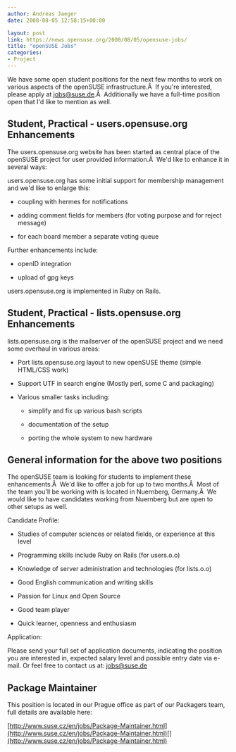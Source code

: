 ```yaml
---
author: Andreas Jaeger
date: 2008-08-05 12:58:15+00:00

layout: post
link: https://news.opensuse.org/2008/08/05/opensuse-jobs/
title: "openSUSE Jobs"
categories:
- Project
---
```

We have some open student positions for the next few months to work on various aspects of the openSUSE infrastructure.Â  If you're interested, please apply at [jobs@suse.de](mailto:jobs@suse.de).Â  Additionally we have a full-time position open that I'd like to mention as well.

<!-- more -->


## Student, Practical - users.opensuse.org Enhancements


The users.opensuse.org website has been started as central place of the openSUSE project for user provided information.Â  We'd like to enhance it in several ways:

users.opensuse.org has some initial support for membership management and we'd like to enlarge this:



	
  * coupling with hermes for notifications

	
  * adding comment fields for members (for voting purpose and for reject message)

	
  * for each board member a separate voting queue


Further enhancements include:

	
  * openID integration

	
  * upload of gpg keys


users.opensuse.org is implemented in Ruby on Rails.


## Student, Practical - lists.opensuse.org Enhancements


lists.opensuse.org is the mailserver of the openSUSE project and we need some overhaul in various areas:



	
  * Port lists.opensuse.org layout to new openSUSE theme (simple HTML/CSS work)

	
  * Support UTF in search engine (Mostly perl, some C and packaging)

	
  * Various smaller tasks including:

	
    * simplify and fix up various bash scripts

	
    * documentation of the setup

	
    * porting the whole system to new hardware







## General information for the above two positions


The openSUSE team is looking for students to implement these enhancements.Â  We'd like to offer a job for up to two months.Â  Most of the team you'll be working with is located in Nuernberg, Germany.Â  We would like to have candidates working from Nuernberg but are open to other setups as well.

Candidate Profile:



	
  * Studies of computer sciences or related fields, or experience at this level

	
  * Programming skills include Ruby on Rails (for users.o.o)

	
  * Knowledge of server administration and technologies (for lists.o.o)

	
  * Good English communication and writing skills

	
  * Passion for Linux and Open Source

	
  * Good team player

	
  * Quick learner, openness and enthusiasm


Application:

Please send your full set of application documents, indicating the position you are interested in, expected salary level and possible entry date via e-mail. Or feel free to contact us at: [jobs@suse.de](mailto:jobs@suse.de)


## Package Maintainer


This position is located in our Prague office as part of our Packagers team, full details are available here:

[http://www.suse.cz/en/jobs/Package-Maintainer.html](http://www.suse.cz/en/jobs/Package-Maintainer.html)[](http://www.suse.cz/en/jobs/Package-Maintainer.html)		

